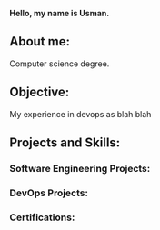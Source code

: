 **Hello, my name is Usman.**
<BR>
## About me:
Computer science degree.
<BR>
## Objective:
My experience in devops as blah blah<BR>
## Projects and Skills:
### Software Engineering Projects:
### DevOps Projects:
### Certifications:
